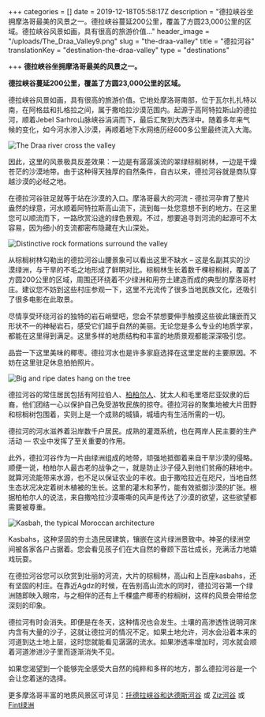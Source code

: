 +++
categories = []
date = 2019-12-18T05:58:17Z
description = "德拉峡谷坐拥摩洛哥最美的风景之一。德拉峡谷蔓延200公里，覆盖了方圆23,000公里的区域。德拉峡谷风景如画，具有很高的旅游价值..."
header_image = "/uploads/The_Draa_Valley9.png"
slug = "the-draa-valley"
title = "德拉河谷"
translationKey = "destination-the-draa-valley"
type = "destinations"

+++
**德拉峡谷坐拥摩洛哥最美的风景之一。**

**德拉峡谷蔓延200公里，覆盖了方圆23,000公里的区域。**

德拉峡谷风景如画，具有很高的旅游价值。它地处摩洛哥南部，位于瓦尔扎扎特以南，在阿格兹和扎格拉之间，属于撒哈拉沙漠范围内。起源于高阿特拉斯山的德拉河，顺着Jebel Sarhro山脉峡谷涓涓而下，最后汇聚到大西洋中。随着多年来气候的变化，如今河水渗入沙漠，再顺着地下水网络历经600多公里最终流入大海。

![ The Draa river cross the valley](/uploads/draa_valley1.jpg " The Draa river cross the valley")

因此，这里的风景极具反差效果：一边是有潺潺溪流的翠绿棕榈树林，一边是干燥苍茫的沙漠地带。由于这种得天独厚的自然条件，自古以来，德拉河谷就是商队穿越沙漠的必经之地。

在德拉河谷驻足就等于站在沙漠的入口。摩洛哥最大的河流 - 德拉河孕育了整片盎然的绿意，河水顺着阿特拉斯高山流下，流到每一处您意想不到的地方。在这里您可以顺流而下，一路欣赏沿途的绿色景观。不过，想要追寻到河流的起源可不太容易，因为细小的支流都密布隐藏在大山深处。

![Distinctive rock formations surround the valley](/uploads/the_dades-valley7.jpg "Distinctive rock formations surround the valley")

从棕榈树林勾勒出的德拉河谷山腰景象可以看出这里不缺水 – 这是名副其实的沙漠绿洲，与干旱的不毛之地形成了鲜明对比。棕榈林生长着数千棵棕榈树，覆盖了方圆200公里的区域，周围还环绕着不少绿洲和用夯土建造而成的典型的摩洛哥村庄。建议您不妨到这些村庄参观一下，这里不光流传了很多当地民族文化，还吸引了很多电影在此取景。

尽情享受环绕河谷的独特的岩石峭壁吧，您会不禁想要伸手触摸这些彼此镶嵌而又形状不一的神秘岩石，感受它们超乎自然的美丽。无论您是多么专业的地质学家，都能在这里得到满足。这里多样的地质结构和丰富的地质景观都能深深吸引您。

品尝一下这里美味的椰枣。德拉河水也是许多家庭选择在这里定居的主要原因。不妨在这里驻足休息拍拍照片。

![Big and ripe dates hang on the tree](/uploads/58aae58b45b517305401f5edcab26124.jpg "Big and ripe dates hang on the tree")

德拉河谷的常住居民包括有阿拉伯人、[柏柏尔人](/zh/blog/what-do-you-know-about-the-berber-people/ "柏柏尔人")、犹太人和毛里塔尼亚奴隶的后裔，他们团结一心以保护自己免受游牧民族的掠夺。德拉河谷的聚集地被大片田野和棕榈树包围着，实则上是一个成熟的城镇，城墙内有生活所需的一切。

德拉河的河水滋养着沿岸数千户居民。成熟的灌溉系统，也在两岸人民主要的生产活动 — 农业中发挥了至关重要的作用。

此外，德拉河谷作为一片由绿洲组成的地带，顽强地抵御着来自干旱沙漠的侵略。顺便一说，柏柏尔人最古老的战争之一，就是防止沙子侵入到他们贫瘠的耕地中。就算河流能带来水源，也不足以保证农业的丰收。由于撒哈拉近在咫尺，当地自然生态状况决定着树木植被的生长。这里的灌木和茅竹，能有效抵御沙漠的扩张。根据柏柏尔人的说法，来自撒哈拉沙漠嘶嘶的风声是传达了沙漠的欲望，这些欲望都需要被尊重。

![Kasbah, the typical Moroccan architecture](/uploads/oasis-827831.jpg "Kasbah, the typical Moroccan architecture")

Kasbahs，这种坚固的夯土造民居建筑，镶嵌在这片绿洲景致中。神圣的绿洲空间被各家各户占据着。您会看见孩子们在大自然的眷顾下茁壮成长，充满活力地嬉戏玩耍。

在德拉河谷您可以欣赏到壮丽的河流，大片的棕榈林，高山和上百座kasbahs，还有坚固的村庄。在靠近Agdz的时候，在告别高山流水的同时，德拉河谷第一个绿洲随即映入眼帘，与之相伴的还有上千棵盛产椰枣的棕榈树，这样的风景会带给您深刻的印象。

德拉河有时会消失。即便是在冬天，这种情况也会发生。土壤的高渗透性说明河床内含有大量的沙子，这就让德拉河的情况不定。如果土地允许，河水会沿着本来的河道到达土地上层，这时您就能看见潺潺的流水。如果渗透率增加时，河水就会顺着河道渗进沙子里而逐渐消失不见。

如果您渴望到一个能够完全感受大自然的纯粹和多样的地方，那么德拉河谷是一个会让您着迷的选择。

更多摩洛哥丰富的地质风景区可详见：[托德拉峡谷和达德斯河谷](/zh/destinations/the-todra-gorge-and-the-dades-valley/ "托德拉峡谷和达德斯河谷") 或 [Ziz河谷](/zh/destinations/ziz-valley/ "Ziz河谷") 或 [Fint绿洲](/zh/destinations/the-fint-oasis/ "Fint绿洲")